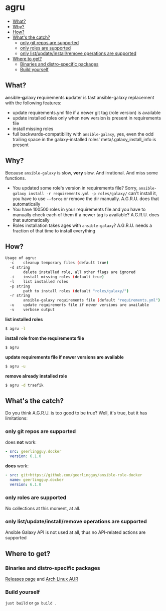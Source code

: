 # agru

<!-- vim-markdown-toc GitLab -->

* [What?](#what)
* [Why?](#why)
* [How?](#how)
* [What's the catch?](#whats-the-catch)
    * [only git repos are supported](#only-git-repos-are-supported)
    * [only roles are supported](#only-roles-are-supported)
    * [only list/update/install/remove operations are supported](#only-listupdateinstallremove-operations-are-supported)
* [Where to get?](#where-to-get)
    * [Binaries and distro-specific packages](#binaries-and-distro-specific-packages)
    * [Build yourself](#build-yourself)

<!-- vim-markdown-toc -->

## What?

**a**nsible-**g**alaxy **r**equirements **u**pdater is fast ansible-galaxy replacement with the following features:

* update requirements.yml file if a newer git tag (role version) is available
* update installed roles only when new version is present in requirements file
* install missing roles
* full backwards-compatibility with `ansible-galaxy`, yes, even the odd trailing space in the galaxy-installed roles' meta/.galaxy_install_info is present

## Why?

Because `ansible-galaxy` is slow, **very** slow. And irrational. And miss some functions.

* You updated some role's version in requirements file? Sorry, `ansible-galaxy install -r requirements.yml -p roles/galaxy/` can't install it, you have to use `--force` or remove the dir manually. A.G.R.U. does that automatically
* You have 100500 roles in your requirements file and you have to manually check each of them if a newer tag is available? A.G.R.U. does that automatically
* Roles installation takes ages with `ansible-galaxy`? A.G.R.U. needs a fraction of that time to install everything

## How?

```bash
Usage of agru:
  -c	cleanup temporary files (default true)
  -d string
    	delete installed role, all other flags are ignored
  -i	install missing roles (default true)
  -l	list installed roles
  -p string
    	path to install roles (default "roles/galaxy/")
  -r string
    	ansible-galaxy requirements file (default "requirements.yml")
  -u	update requirements file if newer versions are available
  -v	verbose output
```

**list installed roles**

```bash
$ agru -l
```

**install role from the requirements file**

```bash
$ agru
```

**update requirements file if newer versions are available**

```bash
$ agru -u
```

**remove already installed role**

```bash
$ agru -d traefik
```

## What's the catch?

Do you think A.G.R.U. is too good to be true? Well, it's true, but it has limitations:

### only git repos are supported

does **not** work:

```yaml
- src: geerlingguy.docker
  version: 6.1.0
```

**does** work:
```yaml
- src: git+https://github.com/geerlingguy/ansible-role-docker
  name: geerlingguy.docker
  version: 6.1.0
```

### only roles are supported

No collections at this moment, at all.

### only list/update/install/remove operations are supported

Ansible Galaxy API is not used at all, thus no API-related actions are supported

## Where to get?

### Binaries and distro-specific packages

[Releases page](https://github.com/etkecc/agru/releases) and [Arch Linux AUR](https://aur.archlinux.org/packages/agru)

### Build yourself

`just build` or `go build .`
